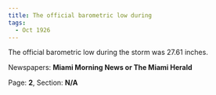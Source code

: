 ```yaml
---  
title: The official barometric low during  
tags:  
  - Oct 1926  
---  
```

  
The official barometric low during the storm was 27.61 inches.  
  
Newspapers: **Miami Morning News or The Miami Herald**  
  
Page: **2**, Section: **N/A** 
